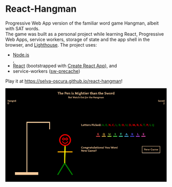 # React-Hangman

Progressive Web App version of the familiar word game Hangman, albeit with SAT words.<br />
The game was built as a personal project while learning React, Progressive Web Apps, service workers, storage of state and the app shell in the browser, and <a href="https://developers.google.com/web/tools/lighthouse/">Lighthouse</a>.  The project uses:
<ul>
	<li><a href="https://nodejs.org/en/">Node.js</a></li>,
	<li><a href="https://github.com/facebook/react">React</a> (bootstrapped with <a href="https://github.com/facebookincubator/create-react-app">Create React App</a>), and</li>
	<li>service-workers (<a href="https://github.com/GoogleChrome/sw-precache">sw-precache</a>)</li>
</ul>

Play it at <a href="https://selva-oscura.github.io/react-hangman">https://selva-oscura.github.io/react-hangman</a>!

![Hangman](https://github.com/selva-oscura/react-hangman/blob/master/hangman_screenshot.png)